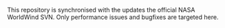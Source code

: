 This repository is synchronised with the updates the official NASA WorldWind SVN. Only performance issues and bugfixes are targeted here.
